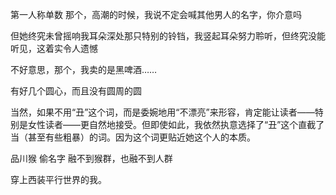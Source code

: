 第一人称单数
那个，高潮的时候，我说不定会喊其他男人的名字，你介意吗



但她终究未曾摇响我耳朵深处那只特别的铃铛，我竖起耳朵努力聆听，但终究没能听见，这着实令人遗憾



不好意思，那个，我卖的是黑啤酒……



有好几个圆心，而且没有圆周的圆



当然，如果不用“丑”这个词，而是委婉地用“不漂亮”来形容，肯定能让读者——特别是女性读者——更自然地接受。但即使如此，我依然执意选择了“丑”这个直截了当（甚至有些粗暴）的词。因为这个词更贴近她这个人的本质。



品川猴 偷名字 融不到猴群，也融不到人群



穿上西装平行世界的我。